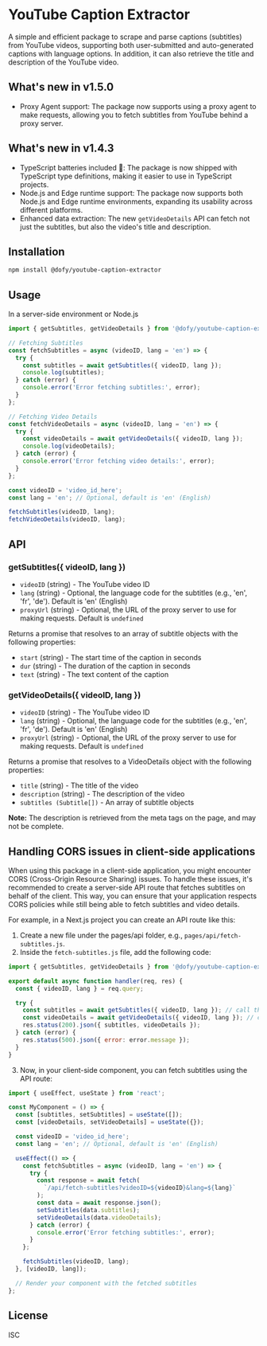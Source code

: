 # YouTube Caption Extractor

A simple and efficient package to scrape and parse captions (subtitles) from YouTube videos, supporting both user-submitted and auto-generated captions with language options. In addition, it can also retrieve the title and description of the YouTube video.

## What's new in v1.5.0

- Proxy Agent support: The package now supports using a proxy agent to make requests, allowing you to fetch subtitles from YouTube behind a proxy server.

## What's new in v1.4.3

- TypeScript batteries included 🔋: The package is now shipped with TypeScript type definitions, making it easier to use in TypeScript projects.
- Node.js and Edge runtime support: The package now supports both Node.js and Edge runtime environments, expanding its usability across different platforms.
- Enhanced data extraction: The new `getVideoDetails` API can fetch not just the subtitles, but also the video's title and description.

## Installation

```sh
npm install @dofy/youtube-caption-extractor
```

## Usage

In a server-side environment or Node.js

```js
import { getSubtitles, getVideoDetails } from '@dofy/youtube-caption-extractor';

// Fetching Subtitles
const fetchSubtitles = async (videoID, lang = 'en') => {
  try {
    const subtitles = await getSubtitles({ videoID, lang });
    console.log(subtitles);
  } catch (error) {
    console.error('Error fetching subtitles:', error);
  }
};

// Fetching Video Details
const fetchVideoDetails = async (videoID, lang = 'en') => {
  try {
    const videoDetails = await getVideoDetails({ videoID, lang });
    console.log(videoDetails);
  } catch (error) {
    console.error('Error fetching video details:', error);
  }
};

const videoID = 'video_id_here';
const lang = 'en'; // Optional, default is 'en' (English)

fetchSubtitles(videoID, lang);
fetchVideoDetails(videoID, lang);
```

## API

### getSubtitles({ videoID, lang })

- `videoID` (string) - The YouTube video ID
- `lang` (string) - Optional, the language code for the subtitles (e.g., 'en', 'fr', 'de'). Default is 'en' (English)
- `proxyUrl` (string) - Optional, the URL of the proxy server to use for making requests. Default is `undefined`

Returns a promise that resolves to an array of subtitle objects with the following properties:

- `start` (string) - The start time of the caption in seconds
- `dur` (string) - The duration of the caption in seconds
- `text` (string) - The text content of the caption

### getVideoDetails({ videoID, lang })

- `videoID` (string) - The YouTube video ID
- `lang` (string) - Optional, the language code for the subtitles (e.g., 'en', 'fr', 'de'). Default is 'en' (English)
- `proxyUrl` (string) - Optional, the URL of the proxy server to use for making requests. Default is `undefined`

Returns a promise that resolves to a VideoDetails object with the following properties:

- `title` (string) - The title of the video
- `description` (string) - The description of the video
- `subtitles (Subtitle[])` - An array of subtitle objects

**Note:** The description is retrieved from the meta tags on the page, and may not be complete.

## Handling CORS issues in client-side applications

When using this package in a client-side application, you might encounter CORS (Cross-Origin Resource Sharing) issues. To handle these issues, it's recommended to create a server-side API route that fetches subtitles on behalf of the client. This way, you can ensure that your application respects CORS policies while still being able to fetch subtitles and video details.

For example, in a Next.js project you can create an API route like this:

1. Create a new file under the pages/api folder, e.g., `pages/api/fetch-subtitles.js`.
2. Inside the `fetch-subtitles.js` file, add the following code:

```js
import { getSubtitles, getVideoDetails } from '@dofy/youtube-caption-extractor';

export default async function handler(req, res) {
  const { videoID, lang } = req.query;

  try {
    const subtitles = await getSubtitles({ videoID, lang }); // call this if you only need the subtitles
    const videoDetails = await getVideoDetails({ videoID, lang }); // call this if you need the video title and description, along with the subtitles
    res.status(200).json({ subtitles, videoDetails });
  } catch (error) {
    res.status(500).json({ error: error.message });
  }
}
```

3. Now, in your client-side component, you can fetch subtitles using the API route:

```js
import { useEffect, useState } from 'react';

const MyComponent = () => {
  const [subtitles, setSubtitles] = useState([]);
  const [videoDetails, setVideoDetails] = useState({});

  const videoID = 'video_id_here';
  const lang = 'en'; // Optional, default is 'en' (English)

  useEffect(() => {
    const fetchSubtitles = async (videoID, lang = 'en') => {
      try {
        const response = await fetch(
          `/api/fetch-subtitles?videoID=${videoID}&lang=${lang}`
        );
        const data = await response.json();
        setSubtitles(data.subtitles);
        setVideoDetails(data.videoDetails);
      } catch (error) {
        console.error('Error fetching subtitles:', error);
      }
    };

    fetchSubtitles(videoID, lang);
  }, [videoID, lang]);

  // Render your component with the fetched subtitles
};
```

## License

ISC
